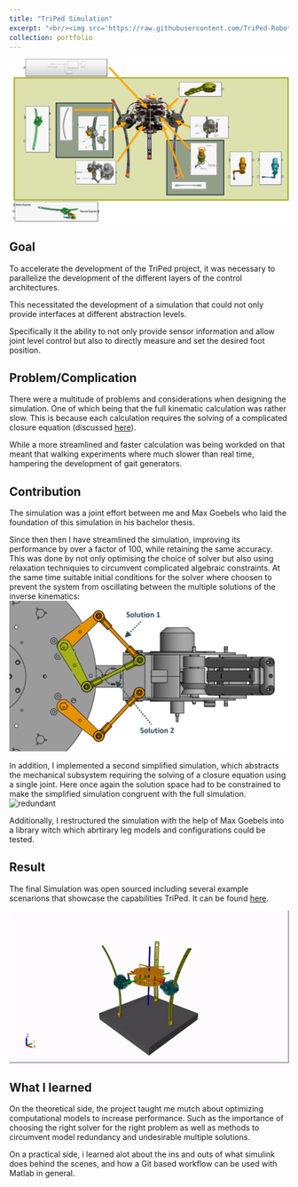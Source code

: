 ```yaml
---
title: "TriPed Simulation"
excerpt: "<br/><img src='https://raw.githubusercontent.com/TriPed-Robot/TriPed-Robot.github.io/master/images/sim_full_parts.png' width='500'>"
collection: portfolio
---
```


![TriPed_sim](https://raw.githubusercontent.com/TriPed-Robot/TriPed-Robot.github.io/master/images/sim_full_parts.png)

## Goal
To accelerate the development of the TriPed project, it was necessary to parallelize the development of the different layers of the control architectures.

This necessitated the development of a  simulation that could not only provide interfaces at different abstraction levels.

Specifically it the ability to not only provide sensor information and allow joint level control but also to directly measure and set the desired foot position.




## Problem/Complication
There were a multitude of problems and considerations when designing the simulation.
One of which being that the full kinematic calculation was rather slow.
This is because each calculation requires the solving of a complicated closure equation (discussed [here](https://triped-robot.github.io/docs/kinematics/)).

While a more streamlined and faster calculation was being workded on that meant that walking experiments where much slower than real time, hampering the development of gait generators.




## Contribution
The simulation was a joint effort between me and Max Goebels who laid the foundation of this simulation in his bachelor thesis.

Since then then I have streamlined the simulation, improving its performance by over a factor of 100, while retaining the same accuracy.
This was done by not only optimising the choice of solver but also using relaxation techniquies to circumvent complicated algebraic constraints.
 At the same time suitable initial conditions for the solver where choosen to prevent the system from oscillating between the multiple solutions of the inverse kinematics:
![mult_inv_kin](https://raw.githubusercontent.com/TriPed-Robot/TriPed-Robot.github.io/master/images/triped_2_bar_sec.png)

In addition, I implemented a second simplified simulation, which abstracts the mechanical subsystem requiring the solving of a closure equation using a single joint.
Here once again the solution space had to be constrained to make the simplified simulation congruent with the full simulation.
![redundant](https://user-images.githubusercontent.com/22688144/124382964-52778080-dcca-11eb-9b61-8f7750666b82.png)

Additionally, I restructured the simulation with the help of Max Goebels into a library witch which abrtirary  leg models and configurations could be tested.

## Result
The final Simulation was open sourced including several example scenarions that showcase the capabilities TriPed.
It can be found [here](https://triped-robot.github.io/docs/matlab_getting_started/). 

![triped_orientation](https://raw.githubusercontent.com/TriPed-Robot/TriPed-Robot.github.io/master/images/orienation_example.gif)

## What I learned
On the theoretical side, the project taught me mutch about optimizing computational models to increase performance. 
Such as the importance of choosing the right solver for the right problem as well as methods to circumvent model redundancy and undesirable multiple solutions.

On a practical side, i learned alot about the ins and outs  of what simulink does behind the scenes, and how a Git based workflow can be used with Matlab in general.
